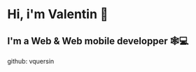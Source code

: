 # Hi, i'm Valentin :wave:	
## I'm a Web & Web mobile developper :spider_web::computer:	

github: vquersin
